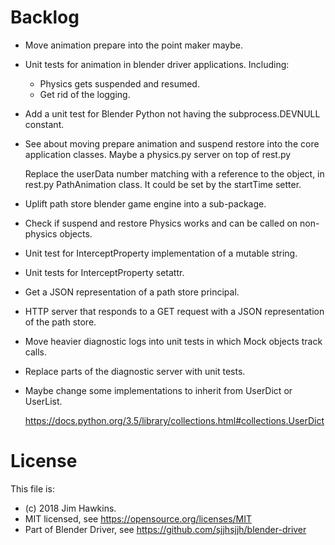 Backlog
=======

-   Move animation prepare into the point maker maybe.

-   Unit tests for animation in blender driver applications. Including:

    -   Physics gets suspended and resumed.
    -   Get rid of the logging.

-   Add a unit test for Blender Python not having the subprocess.DEVNULL
    constant.

-   See about moving prepare animation and suspend restore into the core
    application classes. Maybe a physics.py server on top of rest.py
    
    Replace the userData number matching with a reference to the object, in
    rest.py PathAnimation class. It could be set by the startTime setter.
    
-   Uplift path store blender game engine into a sub-package.

-   Check if suspend and restore Physics works and can be called on non-physics
    objects.

-   Unit test for InterceptProperty implementation of a mutable string.

-   Unit tests for InterceptProperty setattr.

-   Get a JSON representation of a path store principal.

-   HTTP server that responds to a GET request with a JSON representation of the
    path store.

-   Move heavier diagnostic logs into unit tests in which Mock objects track
    calls.

-   Replace parts of the diagnostic server with unit tests.

-   Maybe change some implementations to inherit from UserDict or UserList.

    https://docs.python.org/3.5/library/collections.html#collections.UserDict

License
=======
This file is:  

-   (c) 2018 Jim Hawkins.
-   MIT licensed, see https://opensource.org/licenses/MIT
-   Part of Blender Driver, see https://github.com/sjjhsjjh/blender-driver
